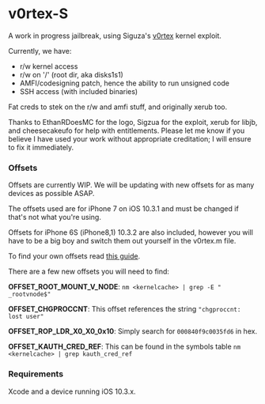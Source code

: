 # v0rtex-S

A work in progress jailbreak, using Siguza's [v0rtex](https://github.com/Siguza/v0rtex) kernel exploit.

Currently, we have:
 - r/w kernel access
 - r/w on '/' (root dir, aka disks1s1)
 - AMFI/codesigning patch, hence the ability to run unsigned code
 - SSH access (with included binaries)

Fat creds to stek on the r/w and amfi stuff, and originally xerub too.

Thanks to EthanRDoesMC for the logo, Sigzua for the exploit, xerub for libjb, and cheesecakeufo for help with entitlements.
Please let me know if you believe I have used your work without appropriate creditation; I will ensure to fix it immediately. 

### Offsets

Offsets are currently WIP. We will be updating with new offsets for as many devices as possible ASAP.

The offsets used are for iPhone 7 on iOS 10.3.1 and must be changed if that's not what you're using.

Offsets for iPhone 6S (iPhone8,1) 10.3.2 are also included, however you will have to be a big boy and switch them out yourself in the v0rtex.m file.

To find your own offsets read [this guide](https://gist.github.com/uroboro/5b2b2b2aa1793132c4e91826ce844957).

There are a few new offsets you will need to find:

**OFFSET_ROOT_MOUNT_V_NODE**: ```nm <kernelcache> | grep -E " _rootvnode$"```

**OFFSET_CHGPROCCNT**: This offset references the string ```"chgproccnt: lost user"```

**OFFSET_ROP_LDR_X0_X0_0x10**: Simply search for ```000840f9c0035fd6``` in hex.

**OFFSET_KAUTH_CRED_REF**: This can be found in the symbols table ```nm <kernelcache> | grep kauth_cred_ref```

### Requirements

Xcode and a device running iOS 10.3.x.
